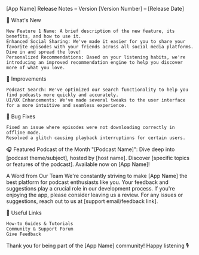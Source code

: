 [App Name] Release Notes – Version [Version Number] – [Release Date]

🚀 What's New

    New Feature 1 Name: A brief description of the new feature, its benefits, and how to use it.
    Enhanced Social Sharing: We've made it easier for you to share your favorite episodes with your friends across all social media platforms. Dive in and spread the love!
    Personalized Recommendations: Based on your listening habits, we're introducing an improved recommendation engine to help you discover more of what you love.

🔧 Improvements

    Podcast Search: We've optimized our search functionality to help you find podcasts more quickly and accurately.
    UI/UX Enhancements: We've made several tweaks to the user interface for a more intuitive and seamless experience.

🐛 Bug Fixes

    Fixed an issue where episodes were not downloading correctly in offline mode.
    Resolved a glitch causing playback interruptions for certain users.

🎧 Featured Podcast of the Month
"[Podcast Name]": Dive deep into [podcast theme/subject], hosted by [host name]. Discover [specific topics or features of the podcast]. Available now on [App Name]!

A Word from Our Team
We're constantly striving to make [App Name] the best platform for podcast enthusiasts like you. Your feedback and suggestions play a crucial role in our development process. If you're enjoying the app, please consider leaving us a review. For any issues or suggestions, reach out to us at [support email/feedback link].

🔗 Useful Links

    How-to Guides & Tutorials
    Community & Support Forum
    Give Feedback

Thank you for being part of the [App Name] community! Happy listening 🎙️